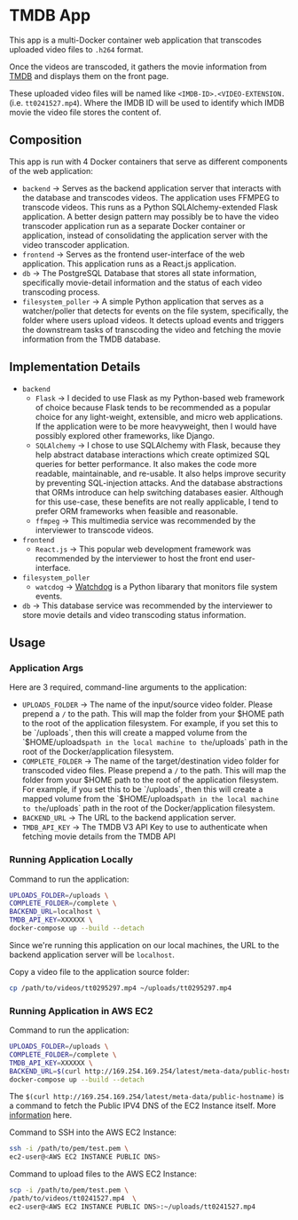 # TMDB App

This app is a multi-Docker container web application that transcodes uploaded video files to `.h264` format.

Once the videos are transcoded, it gathers the movie information from [TMDB](https://www.themoviedb.org/) and
displays them on the front page.

These uploaded video files will be named like `<IMDB-ID>.<VIDEO-EXTENSION.` (i.e. `tt0241527.mp4`). Where the IMDB ID
will be used to identify which IMDB movie the video file stores the content of.

## Composition

This app is run with 4 Docker containers that serve as different components of the web application:
* `backend` -> Serves as the backend application server that interacts with the database and transcodes videos. The
    application uses FFMPEG to transcode videos. This
    runs as a Python SQLAlchemy-extended Flask application. A better design pattern may possibly be to have the video
    transcoder application run as a separate Docker container or application, instead of consolidating the
    application server with the video transcoder application.
* `frontend` -> Serves as the frontend user-interface of the web application. This application runs as a React.js
    application.
* `db` -> The PostgreSQL Database that stores all state information, specifically movie-detail information and the
    status of each video transcoding process.
* `filesystem_poller` -> A simple Python application that serves as a watcher/poller that detects for events on the
    file system, specifically, the folder where users upload videos. It detects upload events and triggers the
    downstream tasks of transcoding the video and fetching the movie information from the TMDB database.
    
 
## Implementation Details

* `backend`
    * `Flask` -> I decided to use Flask as my Python-based web framework of choice because Flask tends to be recommended
    as a popular choice for any light-weight, extensible, and micro web applications. If the application were to be
    more heavyweight, then I would have possibly explored other frameworks, like Django.
    * `SQLAlchemy` -> I chose to use SQLAlchemy with Flask, because they help abstract database interactions which
    create optimized SQL queries for better performance. It also makes the code more readable, maintainable, and
    re-usable. It also helps improve security by preventing SQL-injection attacks. And the database abstractions that 
    ORMs introduce can help switching databases easier. Although for this use-case, these benefits are not really 
    applicable, I tend to prefer ORM frameworks when feasible and reasonable.
    * `ffmpeg` -> This multimedia service was recommended by the interviewer to transcode videos.
* `frontend`
    * `React.js` -> This popular web development framework was recommended by the interviewer to host the front end
    user-interface.
* `filesystem_poller`
    * `watcdog` -> [Watchdog](https://pythonhosted.org/watchdog/) is a Python libarary that monitors file system events.
* `db` -> This database service was recommended by the interviewer to store movie details and video transcoding status
    information.

## Usage

### Application Args

Here are 3 required, command-line arguments to the application:
* `UPLOADS_FOLDER` -> The name of the input/source video folder. Please prepend a `/` to the path. This will
    map the folder from your $HOME path to the root of the application filesystem. For example, if you set this to be
    `/uploads`, then this will create a mapped volume from the `$HOME/uploads` path in the local machine to the
    `/uploads` path in the root of the Docker/application filesystem.
* `COMPLETE_FOLDER` -> The name of the target/destination video folder for transcoded video files. Please prepend a `/` to the path.
    This will map the folder from your $HOME path to the root of the application filesystem. For example, if you set this to be
    `/uploads`, then this will create a mapped volume from the `$HOME/uploads` path in the local machine to the
    `/uploads` path in the root of the Docker/application filesystem.
* `BACKEND_URL` -> The URL to the backend application server.
* `TMDB_API_KEY` -> The TMDB V3 API Key to use to authenticate when fetching movie details from the TMDB API

### Running Application Locally

Command to run the application:

```bash
UPLOADS_FOLDER=/uploads \
COMPLETE_FOLDER=/complete \
BACKEND_URL=localhost \
TMDB_API_KEY=XXXXXX \
docker-compose up --build --detach
```
Since we're running this application on our local machines, the URL to the backend application server will be
`localhost`.

Copy a video file to the application source folder:
```bash
cp /path/to/videos/tt0295297.mp4 ~/uploads/tt0295297.mp4
```

### Running Application in AWS EC2

Command to run the application:

```bash
UPLOADS_FOLDER=/uploads \
COMPLETE_FOLDER=/complete \
TMDB_API_KEY=XXXXXX \
BACKEND_URL=$(curl http://169.254.169.254/latest/meta-data/public-hostname) \
docker-compose up --build --detach
```

The `$(curl http://169.254.169.254/latest/meta-data/public-hostname)` is a command to fetch the Public IPV4 DNS
of the EC2 Instance itself. More [information](https://unix.stackexchange.com/questions/24355/is-there-a-way-to-get-the-public-dns-address-of-an-instance) here.

Command to SSH into the AWS EC2 Instance:

```bash
ssh -i /path/to/pem/test.pem \ 
ec2-user@<AWS EC2 INSTANCE PUBLIC DNS>
```

Command to upload files to the AWS EC2 Instance:

```bash
scp -i /path/to/pem/test.pem \ 
/path/to/videos/tt0241527.mp4  \
ec2-user@<AWS EC2 INSTANCE PUBLIC DNS>:~/uploads/tt0241527.mp4
```

